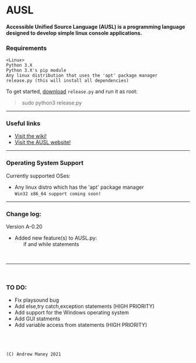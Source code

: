 # AUSL
#### Accessible Unified Source Language (AUSL) is a programming language designed to develop simple linux console applications.

### Requirements

```
<Linux>
Python 3.X
Python 3.X's pip module
Any linux distribution that uses the 'apt' package manager
release.py (this will install all dependencies)
```

To get started, [download](https://github.com/MEMESCOEP/AUSL/blob/main/release.py) 
```release.py```
and run it as root:

>&nbsp;sudo python3 release.py&nbsp;

---



### Useful links
- [Visit the wiki!](https://github.com/MEMESCOEP/AUSL/wiki)
- [Visit the AUSL website!](https://memescoep.github.io/AUSL/)


---
### Operating System Support
Currently supported OSes:
- Any linux distro which has the 'apt' package manager
<br>```Win32 x86_64 support coming soon!```


---



### Change log:
Version A-0.20
- Added new feature(s) to AUSL.py:<br>
&nbsp;&nbsp;&nbsp;&nbsp;&nbsp;&nbsp;if and while statements

<br>

---

<br>

### TO DO:
- Fix playsound bug
- Add else,try catch,exception statements (HIGH PRIORITY)
- Add support for the Windows operating system
- Add GUI statments
- Add variable access from statements (HIGH PRIORITY)



<br><br><br>```(C) Andrew Maney 2021```

